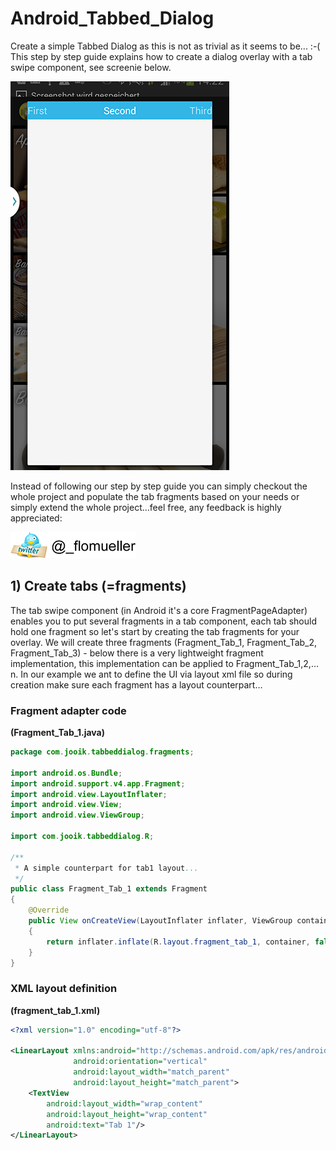 Android_Tabbed_Dialog
=====================

Create a simple Tabbed Dialog as this is not as trivial as it seems to be... :-(
This step by step guide explains how to create a dialog overlay with a tab swipe component, see screenie below.

![ScreenShot](/images/screenie.png)

Instead of following our step by step guide you can simply checkout the whole project and populate the tab fragments based on your needs or simply extend the whole project…feel free, any feedback is highly appreciated:

[![Image](/images/twitter.png "Image title") ](https://twitter.com/_flomueller "Twitter")

## 1) Create tabs (=fragments)

The tab swipe component (in Android it's a core FragmentPageAdapter) enables you to put several fragments in a tab component, each tab should hold one fragment so let's start by creating the tab fragments for your overlay. We will create three fragments (Fragment_Tab_1, Fragment_Tab_2, Fragment_Tab_3) - below there is a very lightweight fragment implementation, this implementation can be applied to Fragment_Tab_1,2,…n. In our example we ant to define the UI via layout xml file so during creation make sure each fragment has a layout counterpart…

### Fragment adapter code
**(Fragment_Tab_1.java)**

```java
package com.jooik.tabbeddialog.fragments;

import android.os.Bundle;
import android.support.v4.app.Fragment;
import android.view.LayoutInflater;
import android.view.View;
import android.view.ViewGroup;

import com.jooik.tabbeddialog.R;

/**
 * A simple counterpart for tab1 layout...
 */
public class Fragment_Tab_1 extends Fragment
{
    @Override
    public View onCreateView(LayoutInflater inflater, ViewGroup container, Bundle savedInstanceState)
    {
        return inflater.inflate(R.layout.fragment_tab_1, container, false);
    }
}
```

### XML layout definition
**(fragment_tab_1.xml)**

```xml
<?xml version="1.0" encoding="utf-8"?>

<LinearLayout xmlns:android="http://schemas.android.com/apk/res/android"
              android:orientation="vertical"
              android:layout_width="match_parent"
              android:layout_height="match_parent">
    <TextView
        android:layout_width="wrap_content"
        android:layout_height="wrap_content"
        android:text="Tab 1"/>
</LinearLayout>
```



